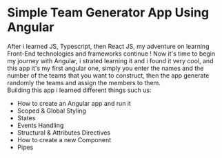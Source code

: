 # Simple Team Generator App Using Angular
After i learned JS, Typescript, then React JS, my adventure on learning Front-End technologies and frameworks continue !
Now it's time to begin my journey with Angular, i strated learning it and i found it very cool, and this app it's my first angular one, simply you enter the names
and the number of the teams that you want to construct, then the app generate randomly the teams and assign the members to them.<br />
Building this app i learned different things such us:
<ul>
  <li>How to create an Angular app and run it</li>
  <li>Scoped & Global Styling</li>
  <li>States</li>
  <li>Events Handling</li>
  <li>Structural & Attributes Directives</li>
  <li>How to create a new Component</li>
  <li>Pipes</li>
</ul>
